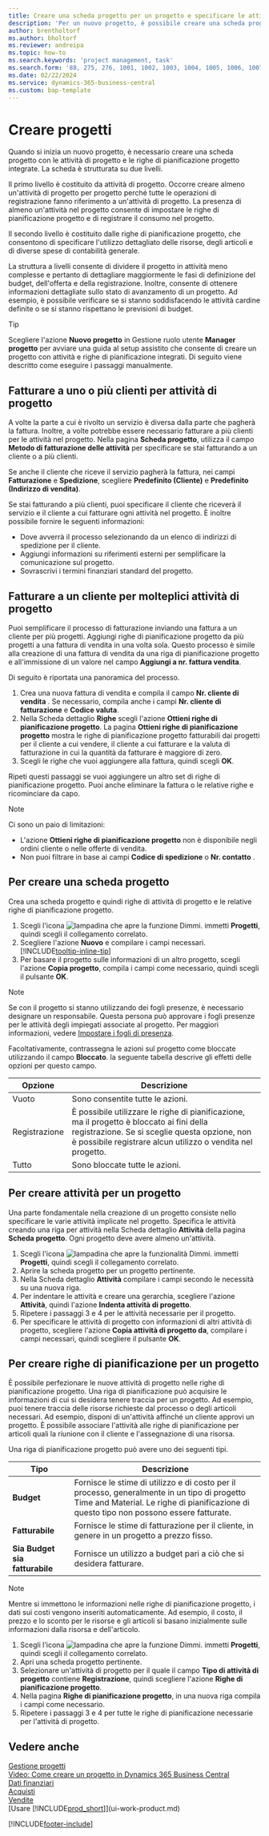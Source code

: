 ```yaml
---
title: Creare una scheda progetto per un progetto e specificare le attività
description: 'Per un nuovo progetto, è possibile creare una scheda progetto contenente le attività progetto e le righe di pianificazione, per semplificare la gestione dell''avanzamento e del budget.'
author: brentholtorf
ms.author: bholtorf
ms.reviewer: andreipa
ms.topic: how-to
ms.search.keywords: 'project management, task'
ms.search.form: '88, 275, 276, 1001, 1002, 1003, 1004, 1005, 1006, 1007, 1020'
ms.date: 02/22/2024
ms.service: dynamics-365-business-central
ms.custom: bap-template
---
```

# Creare progetti

Quando si inizia un nuovo progetto, è necessario creare una scheda progetto con le attività di progetto e le righe di pianificazione progetto integrate. La scheda è strutturata su due livelli.  

Il primo livello è costituito da attività di progetto. Occorre creare almeno un'attività di progetto per progetto perché tutte le operazioni di registrazione fanno riferimento a un'attività di progetto. La presenza di almeno un'attività nel progetto consente di impostare le righe di pianificazione progetto e di registrare il consumo nel progetto.

Il secondo livello è costituito dalle righe di pianificazione progetto, che consentono di specificare l'utilizzo dettagliato delle risorse, degli articoli e di diverse spese di contabilità generale.

La struttura a livelli consente di dividere il progetto in attività meno complesse e pertanto di dettagliare maggiormente le fasi di definizione del budget, dell'offerta e della registrazione. Inoltre, consente di ottenere informazioni dettagliate sullo stato di avanzamento di un progetto. Ad esempio, è possibile verificare se si stanno soddisfacendo le attività cardine definite o se si stanno rispettano le previsioni di budget.

> [!TIP]
> Scegliere l'azione **Nuovo progetto** in Gestione ruolo utente **Manager progetto** per avviare una guida al setup assistito che consente di creare un progetto con attività e righe di pianificazione integrati. Di seguito viene descritto come eseguire i passaggi manualmente. <!-- For an example of how to create a project manually, go to [Video: How to create a project in Dynamics 365 Business Central](https://www.youtube.com/watch?v=VqaPWr7BWmw).-->

## Fatturare a uno o più clienti per attività di progetto

A volte la parte a cui è rivolto un servizio è diversa dalla parte che pagherà la fattura. Inoltre, a volte potrebbe essere necessario fatturare a più clienti per le attività nel progetto. Nella pagina **Scheda progetto**, utilizza il campo **Metodo di fatturazione delle attività** per specificare se stai fatturando a un cliente o a più clienti.

Se anche il cliente che riceve il servizio pagherà la fattura, nei campi **Fatturazione** e **Spedizione**, scegliere **Predefinito (Cliente)** e **Predefinito (Indirizzo di vendita)**.

Se stai fatturando a più clienti, puoi specificare il cliente che riceverà il servizio e il cliente a cui fatturare ogni attività nel progetto. È inoltre possibile fornire le seguenti informazioni:

* Dove avverrà il processo selezionando da un elenco di indirizzi di spedizione per il cliente.
* Aggiungi informazioni su riferimenti esterni per semplificare la comunicazione sul progetto.
* Sovrascrivi i termini finanziari standard del progetto.

## Fatturare a un cliente per molteplici attività di progetto

Puoi semplificare il processo di fatturazione inviando una fattura a un cliente per più progetti. Aggiungi righe di pianificazione progetto da più progetti a una fattura di vendita in una volta sola. Questo processo è simile alla creazione di una fattura di vendita da una riga di pianificazione progetto e all'immissione di un valore nel campo **Aggiungi a nr. fattura vendita**.

Di seguito è riportata una panoramica del processo.

1. Crea una nuova fattura di vendita e compila il campo **Nr. cliente di vendita** . Se necessario, compila anche i campi **Nr. cliente di fatturazione** e **Codice valuta**.
2. Nella Scheda dettaglio **Righe** scegli l'azione **Ottieni righe di pianificazione progetto**. La pagina **Ottieni righe di pianificazione progetto** mostra le righe di pianificazione progetto fatturabili dai progetti per il cliente a cui vendere, il cliente a cui fatturare e la valuta di fatturazione in cui la quantità da fatturare è maggiore di zero. 
3. Scegli le righe che vuoi aggiungere alla fattura, quindi scegli **OK**.

Ripeti questi passaggi se vuoi aggiungere un altro set di righe di pianificazione progetto. Puoi anche eliminare la fattura o le relative righe e ricominciare da capo.

> [!NOTE]
> Ci sono un paio di limitazioni:
>
> * L'azione **Ottieni righe di pianificazione progetto** non è disponibile negli ordini cliente o nelle offerte di vendita.
> * Non puoi filtrare in base ai campi **Codice di spedizione** o **Nr. contatto** .

## Per creare una scheda progetto

Crea una scheda progetto e quindi righe di attività di progetto e le relative righe di pianificazione progetto.

1. Scegli l'icona ![lampadina che apre la funzione Dimmi.](media/ui-search/search_small.png "Informazioni sull'operazione che si desidera eseguire") immetti **Progetti**, quindi scegli il collegamento correlato.  
2. Scegliere l'azione **Nuovo** e compilare i campi necessari. [!INCLUDE[tooltip-inline-tip](includes/tooltip-inline-tip_md.md)]
3. Per basare il progetto sulle informazioni di un altro progetto, scegli l'azione **Copia progetto**, compila i campi come necessario, quindi scegli il pulsante **OK**.

> [!NOTE]  
> Se con il progetto si stanno utilizzando dei fogli presenze, è necessario designare un responsabile. Questa persona può approvare i fogli presenze per le attività degli impiegati associate al progetto. Per maggiori informazioni, vedere [Impostare i fogli di presenza](projects-how-setup-time-sheets.md).

Facoltativamente, contrassegna le azioni sul progetto come bloccate utilizzando il campo **Bloccato**. la seguente tabella descrive gli effetti delle opzioni per questo campo.

|Opzione  |Descrizione  |
|---------|---------|
|Vuoto |Sono consentite tutte le azioni.|
|Registrazione    |È possibile utilizzare le righe di pianificazione, ma il progetto è bloccato ai fini della registrazione. Se si sceglie questa opzione, non è possibile registrare alcun utilizzo o vendita nel progetto.|
|Tutto  |Sono bloccate tutte le azioni.|

## Per creare attività per un progetto

Una parte fondamentale nella creazione di un progetto consiste nello specificare le varie attività implicate nel progetto. Specifica le attività creando una riga per attività nella Scheda dettaglio **Attività** della pagina **Scheda progetto**. Ogni progetto deve avere almeno un'attività.

1. Scegli l'icona ![lampadina che apre la funzionalità Dimmi.](media/ui-search/search_small.png "Dimmi cosa vuoi fare") immetti **Progetti**, quindi scegli il collegamento correlato.
2. Aprire la scheda progetto per un progetto pertinente.
3. Nella Scheda dettaglio **Attività** compilare i campi secondo le necessità su una nuova riga.
4. Per indentare le attività e creare una gerarchia, scegliere l'azione **Attività**, quindi l'azione **Indenta attività di progetto**.
5. Ripetere i passaggi 3 e 4 per le attività necessarie per il progetto.
6. Per specificare le attività di progetto con informazioni di altri attività di progetto, scegliere l'azione **Copia attività di progetto da**, compilare i campi necessari, quindi scegliere il pulsante **OK**.

## Per creare righe di pianificazione per un progetto

È possibile perfezionare le nuove attività di progetto nelle righe di pianificazione progetto. Una riga di pianificazione può acquisire le informazioni di cui si desidera tenere traccia per un progetto. Ad esempio, puoi tenere traccia delle risorse richieste dal processo o degli articoli necessari. Ad esempio, disponi di un'attività affinché un cliente approvi un progetto. È possibile associare l'attività alle righe di pianificazione per articoli quali la riunione con il cliente e l'assegnazione di una risorsa.  

Una riga di pianificazione progetto può avere uno dei seguenti tipi.  

| Tipo | Descrizione |
| --- | --- |
| **Budget** |Fornisce le stime di utilizzo e di costo per il processo, generalmente in un tipo di progetto Time and Material. Le righe di pianificazione di questo tipo non possono essere fatturate. |
| **Fatturabile** |Fornisce le stime di fatturazione per il cliente, in genere in un progetto a prezzo fisso. |
| **Sia Budget sia fatturabile** |Fornisce un utilizzo a budget pari a ciò che si desidera fatturare. |

> [!NOTE]
> Mentre si immettono le informazioni nelle righe di pianificazione progetto, i dati sui costi vengono inseriti automaticamente. Ad esempio, il costo, il prezzo e lo sconto per le risorse e gli articoli si basano inizialmente sulle informazioni dalla risorsa e dell'articolo.

1. Scegli l'icona ![lampadina che apre la funzione Dimmi.](media/ui-search/search_small.png "Dimmi cosa vuoi fare") immetti **Progetti**, quindi scegli il collegamento correlato.
2. Apri una scheda progetto pertinente.
3. Selezionare un'attività di progetto per il quale il campo **Tipo di attività di progetto** contiene **Registrazione**, quindi scegliere l'azione **Righe di pianificazione progetto**.  
4. Nella pagina **Righe di pianificazione progetto**, in una nuova riga compila i campi come necessario.
5. Ripetere i passaggi 3 e 4 per tutte le righe di pianificazione necessarie per l'attività di progetto.

## Vedere anche

[Gestione progetti](projects-manage-projects.md)  
[Video: Come creare un progetto in Dynamics 365 Business Central](https://www.youtube.com/watch?v=VqaPWr7BWmw)  
[Dati finanziari](finance.md)  
[Acquisti](purchasing-manage-purchasing.md)  
[Vendite](sales-manage-sales.md)  
[Usare [!INCLUDE[prod_short](includes/prod_short.md)]](ui-work-product.md)  

[!INCLUDE[footer-include](includes/footer-banner.md)]
